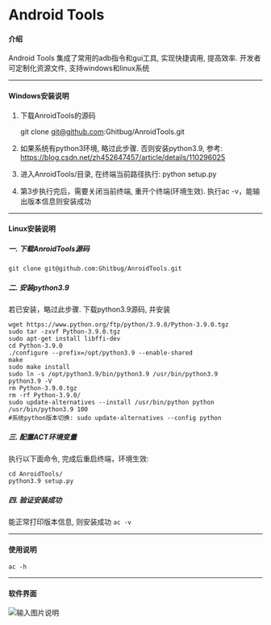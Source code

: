 # Android Tools

#### 介绍

Android Tools 集成了常用的adb指令和gui工具, 实现快捷调用,  提高效率.
开发者可定制化资源文件, 支持windows和linux系统

------------


#### Windows安装说明
1. 下载AnroidTools的源码

   git clone git@github.com:Ghitbug/AnroidTools.git


2. 如果系统有python3环境, 略过此步骤. 否则安装python3.9, 参考:
   https://blog.csdn.net/zh452647457/article/details/110296025

3. 进入AnroidTools/目录, 在终端当前路径执行: python setup.py
4. 第3步执行完后，需要关闭当前终端, 重开个终端(环境生效). 执行ac -v，能输出版本信息则安装成功

------------
#### Linux安装说明
##### 一. 下载AnroidTools源码
   `git clone git@github.com:Ghitbug/AnroidTools.git`
##### 二. 安装python3.9
   若已安装，略过此步骤. 下载python3.9源码, 并安装


    wget https://www.python.org/ftp/python/3.9.0/Python-3.9.0.tgz
    sudo tar -zxvf Python-3.9.0.tgz
    sudo apt-get install libffi-dev
    cd Python-3.9.0
    ./configure --prefix=/opt/python3.9 --enable-shared 
    make
    sudo make install
    sudo ln -s /opt/python3.9/bin/python3.9 /usr/bin/python3.9
    python3.9 -V
    rm Python-3.9.0.tgz
    rm -rf Python-3.9.0/
    sudo update-alternatives --install /usr/bin/python python /usr/bin/python3.9 100
    #系统python版本切换: sudo update-alternatives --config python 

##### 三. 配置ACT环境变量
  执行以下面命令, 完成后重启终端，环境生效:
  
    cd AnroidTools/
    python3.9 setup.py
##### 四. 验证安装成功
   能正常打印版本信息, 则安装成功
   `ac -v`

------------


#### 使用说明

 `ac -h`

------------


#### 软件界面

![输入图片说明](https://gitee.com/dyldmy/AnroidCommonTool/raw/master/res/ac.PNG "在这里输入图片标题")
